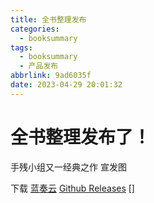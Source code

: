 ```yaml
---
title: 全书整理发布
categories:
  - booksummary
tags:
  - booksummary
  - 产品发布
abbrlink: 9ad6035f
date: 2023-04-29 20:01:32
---
```

# 全书整理发布了！
手残小组又一经典之作
宣发图

下载
[蓝奏云](https://wwhd.lanzoum.com/iig300u910ja)
[Github Releases](https://github.com/ShouCanGroup/book-summary/releases/tag/v1.0.0)
[]